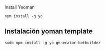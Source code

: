 Install Yeoman
```
npm install -g yo

```

## Instalación yoman template
```
sudo npm install -g yo generator-botbuilder
```
